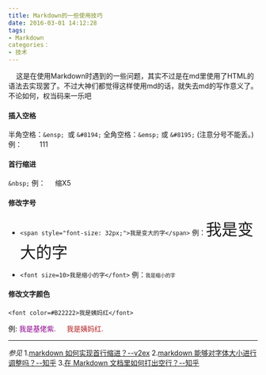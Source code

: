 ```yaml
---
title: Markdown的一些使用技巧
date: 2016-03-01 14:12:28
tags: 
- Markdown
categories： 
- 技术
---
```


&nbsp;&nbsp;&nbsp;&nbsp;这是在使用Markdown时遇到的一些问题，其实不过是在md里使用了HTML的语法去实现罢了。不过大神们都觉得这样使用md的话，就失去md的写作意义了。不论如何，权当码来一乐吧

<!--more-->

#### 插入空格

半角空格：`&ensp; `或 `&#8194;`
全角空格：`&emsp;` 或 `&#8195;`
(注意分号不能丢。)
例：&ensp;&ensp;&ensp;&ensp;&ensp;111
#### 首行缩进
`&nbsp;`
例：&nbsp;&nbsp;&nbsp;&nbsp;&nbsp;缩X5
#### 修改字号
- `<span style="font-size: 32px;">我是变大的字</span>`
例：<span style="font-size: 32px;">我是变大的字</span>

- `<font size=10>我是缩小的字</font>`
例：<font size=1>我是缩小的字</font>

#### 修改文字颜色
`<font color=#B22222>我是姨妈红</font>`

例: <font color=#8B008B>我是基佬紫.</font> &ensp;&ensp;   <font color=#B22222>我是姨妈红.</font>



---
*参见*
1.[markdown 如何实现首行缩进？--v2ex](http://www.v2ex.com/t/136227)
2.[markdown 能够对字体大小进行调整吗？--知乎](https://www.zhihu.com/question/20951224)
3.[在 Markdown 文档里如何打出空行？--知乎](https://www.zhihu.com/question/20134106/answer/26866967)



